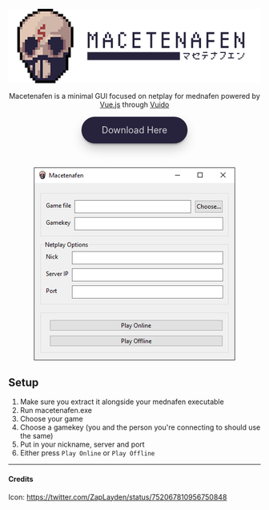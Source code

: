 <p align="center">
    <img src="header.png">
</p>

<p align="center">
Macetenafen is a minimal GUI focused on netplay for mednafen powered by 
<a href="https://vuejs.org/">Vue.js</a> through <a href="https://vuido.mimec.org/">Vuido</a>
</p>
<p align="center">
    <a href="https://github.com/fabricioanciaes/macetenafen/releases"
    style="
    background-color:#27233c;
    padding: 1rem;
    margin:1rem 1rem 3rem 1rem;
    display:block;
    width:100%;
    max-width:180px;
    box-shadow: 0 12px 24px -4px rgba(0,0,0,0.25), 0 4px 5px -3px rgba(0,0,0,0.5);
    border-radius:50px;
    font-size:18px;
    text-transform:Capitalize;
    color: rgba(255,255,255,0.8);
    text-decoration:none;
    ">
    Download here</a>
</p>

<p align="center">
    <img src="macetenafen-gui.png">
</p>

## Setup

1. Make sure you extract it alongside your mednafen executable
1. Run macetenafen.exe
1. Choose your game
1. Choose a gamekey (you and the person you're connecting to should use the same) 
1. Put in your nickname, server and port
1. Either press `Play Online` or `Play Offline`

---

#### Credits

Icon: https://twitter.com/ZapLayden/status/752067810956750848
